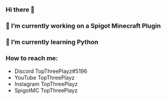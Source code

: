 ### Hi there 👋
### 🔭 I’m currently working on a Spigot Minecraft Plugin
### 🌱 I’m currently learning Python
### How to reach me:
  - Discord TopThreePlayz#5196
  - YouTube TopThreePlayz
  - Instagram TopThreePlayz
  - SpigotMC TopThreePlayz

<!--
**TopThreePlayz/topthreeplayz** is a ✨ _special_ ✨ repository because its `README.md` (this file) appears on your GitHub profile.

Here are some ideas to get you started:

- 🔭 I’m currently working on ...
- 🌱 I’m currently learning ...
- 👯 I’m looking to collaborate on ...
- 🤔 I’m looking for help with ...
- 💬 Ask me about ...
- 📫 How to reach me: ...
- 😄 Pronouns: ...
- ⚡ Fun fact: ...
-->
